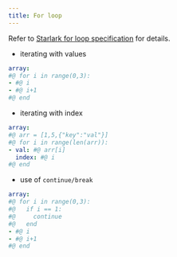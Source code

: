 ```yaml
---
title: For loop
---
```


Refer to [Starlark for loop specification](https://github.com/google/starlark-go/blob/master/doc/spec.md#for-loops) for details.

- iterating with values

```yaml
array:
#@ for i in range(0,3):
- #@ i
- #@ i+1
#@ end
```

- iterating with index

```yaml
array:
#@ arr = [1,5,{"key":"val"}]
#@ for i in range(len(arr)):
- val: #@ arr[i]
  index: #@ i
#@ end 
```

- use of `continue/break`

```yaml
array:
#@ for i in range(0,3):
#@   if i == 1:
#@     continue
#@   end
- #@ i
- #@ i+1
#@ end
```
